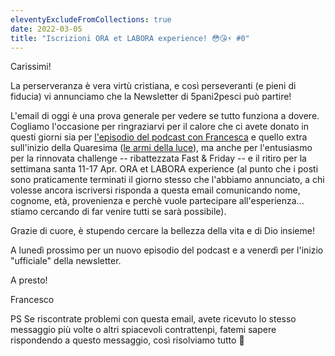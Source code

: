 ```yaml
---
eleventyExcludeFromCollections: true
date: 2022-03-05
title: "Iscrizioni ORA et LABORA experience! 😳😘⚡️ #0"
---
```

Carissimi!

La perserveranza è vera virtù cristiana, e così perseveranti (e pieni di fiducia) vi annunciamo che la Newsletter di 5pani2pesci può partire!

L'email di oggi è una prova generale per vedere se tutto funziona a dovere. Cogliamo l'occasione per ringraziarvi per il calore che ci avete donato in questi giorni sia per [l'episodio del podcast con Francesca](https://5p2p.buzzsprout.com/1674844/10152222-mio-marito-non-e-credente-ed-e-stata-una-grazia-la-potenza-della-preghiera) e quello extra sull'inizio della Quaresima ([le armi della luce](https://5p2p.buzzsprout.com/1674844/10172454-imbracciamo-le-armi-della-luce)), ma anche per l'entusiasmo per la rinnovata challenge -- ribattezzata Fast & Friday -- e il ritiro per la settimana santa 11-17 Apr. ORA et LABORA experience (al punto che i posti sono praticamente terminati il giorno stesso che l'abbiamo annunciato, a chi volesse ancora iscriversi risponda a questa email comunicando nome, cognome, età, provenienza e perchè vuole partecipare all'esperienza... stiamo cercando di far venire tutti se sarà possibile).

Grazie di cuore, è stupendo cercare la bellezza della vita e di Dio insieme!

A lunedì prossimo per un nuovo episodio del podcast e a venerdì per l'inizio "ufficiale" della newsletter.

A presto!

Francesco

PS Se riscontrate problemi con questa email, avete ricevuto lo stesso messaggio più volte o altri spiacevoli contrattenpi, fatemi sapere rispondendo a questo messaggio, così risolviamo tutto 🥸

